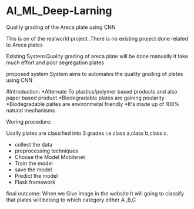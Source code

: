 # AI_ML_Deep-Larning
Quality grading of the Areca plate using CNN

This is on of the realworld project .There is no existing project done related to Areca plates

Existing System:Quality grading of areca plate will be done manually it take much effort and poor segregation plates

proposed system:System aims to automates the quality grading of plates using CNN


#Introduction:
*Alternate To plastics/polymer based products and also paper based product
*Biodegradable plates are gaining poularity
*Biodegradable paltes are environmetal friendly
*It's made up of 100% natural mechanisms 


Woring procedure:

Usally plates are classified into 3 grades i.e class a,class b,class c.

* collect the data
* preprocessing techniques
* Choose the Model Mobilenet
* Train the model
* save the model
* Predict the model
* Flask framework



final outcome:
When we Give image in the website It will going to classify that plates will belong to which category either A ,B,C
